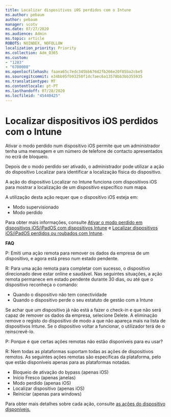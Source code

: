 ```yaml
---
title: Localizar dispositivos iOS perdidos com o Intune
ms.author: pebaum
author: pebaum
manager: scotv
ms.date: 07/27/2020
ms.audience: Admin
ms.topic: article
ROBOTS: NOINDEX, NOFOLLOW
localization_priority: Priority
ms.collection: Adm_O365
ms.custom:
- "1283"
- "6700008"
ms.openlocfilehash: faaea65c7edc345bb676d2fb266e20f85ba2cbe5
ms.sourcegitcommit: e34bb95fb93250f1dc7aec6a13578bb3bb355935
ms.translationtype: MT
ms.contentlocale: pt-PT
ms.lasthandoff: 07/28/2020
ms.locfileid: "45440425"
---
```

# <a name="locating-lost-ios-devices-with-intune"></a>Localizar dispositivos iOS perdidos com o Intune

Ativar o modo perdido num dispositivo iOS permite que um administrador tenha uma mensagem e um número de telefone de contacto apresentados no ecrã de bloqueio.

Depois de o modo perdido ser ativado, o administrador pode utilizar a ação do dispositivo Localizar para identificar a localização física do dispositivo.

A ação do dispositivo Localizar no Intune funciona com dispositivos iOS para mostrar a localização de um dispositivo específico num mapa.

A utilização desta ação requer que o dispositivo iOS esteja em:

- Modo supervisionado
- Modo perdido

Para obter mais informações, consulte [Ativar o modo perdido em dispositivos iOS/iPadOS com dispositivos Intune](https://docs.microsoft.com/intune/device-lost-mode) e [Localizar dispositivos iOS/iPadOS perdidos ou roubados com Intune](https://docs.microsoft.com/intune/device-locate).

**FAQ**

P: Emiti uma ação remota para remover os dados da empresa de um dispositivo, e agora está preso num estado pendente.

R: Para uma ação remota para completar com sucesso, o dispositivo direcionado deve estar online e saudável. Nas seguintes situações, a ação remota permanece em estado pendente durante 30 dias, ou até que o dispositivo reconheça o comando:

- Quando o dispositivo não tem conectividade
- Quando o dispositivo perde o seu estatuto de gestão com a Intune

Se achar que um dispositivo já não está a fazer o check-in e que não será capaz de remover os dados da empresa, selecione Delete. A eliminação remove o registo do dispositivo de modo a que não apareça mais na lista de dispositivos Intune. Se o dispositivo voltar a funcionar, o utilizador terá de o reinscrevê-lo.

P: Porque é que certas ações remotas não estão disponíveis para eu usar?

R: Nem todas as plataformas suportam todas as ações de dispositivos remotos. As seguintes ações remotas são específicas da plataforma, pelo que estão disponíveis apenas para as plataformas notadas.

- Bloqueio de ativação do bypass (apenas iOS)
- Início Fresco (apenas janelas)
- Modo perdido (apenas iOS)
- Localizar dispositivo (apenas iOS)
- Reiniciar (apenas para windows)

Para obter mais detalhes sobre cada ação, consulte [as ações do dispositivo disponíveis.](https://docs.microsoft.com/intune/device-management#available-device-actions)